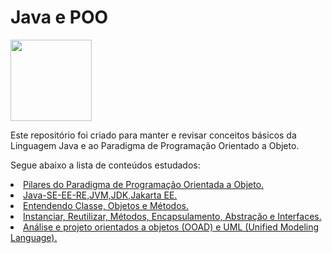 # Java e POO

<img src="https://media.giphy.com/media/Y0V3Gbcb6ZOUTmVeNL/giphy.gif" height="130" width="130">

<p>Este repositório foi criado para manter e revisar conceitos básicos da Linguagem Java e ao Paradigma de Programação Orientado a Objeto.</p>

<p>Segue abaixo a lista de conteúdos estudados:</p>

<li><a href="https://github.com/alfeups/javafying/blob/master/pilares-poo/README.md">Pilares do Paradigma de Programação Orientada a Objeto.</a>
<li><a href="https://github.com/alfeups/javafying/tree/master/java-jvm-jre-jdk-javase-javaee-jakartaee">Java-SE-EE-RE,JVM,JDK,Jakarta EE.</a>
<li><a href="https://github.com/alfeups/javafying/blob/master/classes-objetos-metodos/README.md">Entendendo Classe, Objetos e Métodos.</a>
<li><a href="https://github.com/alfeups/javafying/tree/master/conceito-inst-reutil-meth-encaps-abst-interf">Instanciar, Reutilizar, Métodos, Encapsulamento, Abstração e Interfaces.</a>
<li><a href="https://github.com/alfeups/javafying/blob/master/OOAD%2C%20UML/README.md">Análise e projeto orientados a objetos (OOAD) e UML (Unified Modeling Language).</a>

